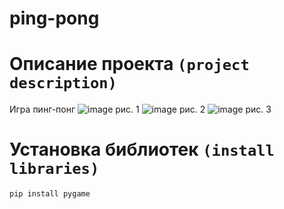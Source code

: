 # ping-pong
# Описание проекта `(project description)`
Игра пинг-понг
![image](https://user-images.githubusercontent.com/119732398/226709036-2dfa00dd-18a9-437a-83b7-e836eb8efb71.png)
                                                                          рис. 1
![image](https://user-images.githubusercontent.com/119732398/226709125-f055663a-ddaa-4671-88d0-0ed654420ebf.png)
                                                                          рис. 2
![image](https://user-images.githubusercontent.com/119732398/226709183-606377b7-a165-4224-b1ee-b4288d9f61df.png)
                                                                          рис. 3
# Установка библиотек `(install libraries)`
`pip install pygame`
